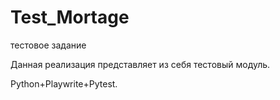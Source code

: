# Test_Mortage
тестовое задание

Данная реализация представляет из себя тестовый модуль. 


Python+Playwrite+Pytest. 




